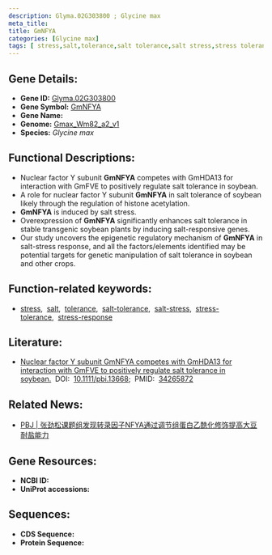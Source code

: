 ```yaml
---
description: Glyma.02G303800 ; Glycine max
meta_title:
title: GmNFYA
categories: [Glycine max]
tags: [ stress,salt,tolerance,salt tolerance,salt stress,stress tolerance,stress response ]
---
```


## Gene Details:
- **Gene ID:**	[Glyma.02G303800](https://ensembl.gramene.org/Triticum_aestivum/Gene/Summary?g=Glyma.02G303800)
- **Gene Symbol:** <u>GmNFYA</u>
- **Gene Name:** 
- **Genome:** [Gmax_Wm82_a2_v1](https://phytozome-next.jgi.doe.gov/info/Gmax_Wm82_a2_v1)
- **Species:** *Glycine max*

## Functional Descriptions:
   - Nuclear factor Y subunit **GmNFYA** competes with GmHDA13 for interaction with GmFVE to positively regulate salt tolerance in soybean.
   - A role for nuclear factor Y subunit **GmNFYA** in salt tolerance of soybean likely through the regulation of histone acetylation. 
   - **GmNFYA** is induced by salt stress.
   - Overexpression of **GmNFYA** significantly enhances salt tolerance in stable transgenic soybean plants by inducing salt-responsive genes.
   - Our study uncovers the epigenetic regulatory mechanism of **GmNFYA** in salt-stress response, and all the factors/elements identified may be potential targets for genetic manipulation of salt tolerance in soybean and other crops.

## Function-related keywords:
   - [stress](/tags/stress/),&nbsp;&nbsp;[salt](/tags/salt/),&nbsp;&nbsp;[tolerance](/tags/tolerance/),&nbsp;&nbsp;[salt-tolerance](/tags/salt-tolerance/),&nbsp;&nbsp;[salt-stress](/tags/salt-stress/),&nbsp;&nbsp;[stress-tolerance](/tags/stress-tolerance/),&nbsp;&nbsp;[stress-response](/tags/stress-response/)

## Literature:
   - [Nuclear factor Y subunit GmNFYA competes with GmHDA13 for interaction with GmFVE to positively regulate salt tolerance in soybean.]( https://onlinelibrary.wiley.com/doi/10.1111/pbi.13668)&nbsp;&nbsp;DOI:&nbsp;&nbsp;[10.1111/pbi.13668](https://onlinelibrary.wiley.com/doi/10.1111/pbi.13668);&nbsp;&nbsp;PMID:&nbsp;&nbsp;[34265872](https://pubmed.ncbi.nlm.nih.gov/34265872/)

## Related News:
   - [PBJ | 张劲松课题组发现转录因子NFYA通过调节组蛋白乙酰化修饰提高大豆耐盐能力](https://mp.weixin.qq.com/s?__biz=Mzg3MDEwNDEyMg==&mid=2247514082&idx=1&sn=6774e9035596fab84baef2d8d4155cf6&chksm=ce901ab7f9e793a13d09d67152f25399389944d576d2cff7ac3194ded57dcfbea277436124db&scene=27#wechat_redirect)

## Gene Resources:
- **NCBI ID:**  [](https://www.ncbi.nlm.nih.gov/gene/?term=)
- **UniProt accessions:** [](https://www.uniprot.org/uniprotkb//entry)



## Sequences:
- **CDS Sequence:**
- **Protein Sequence:**
